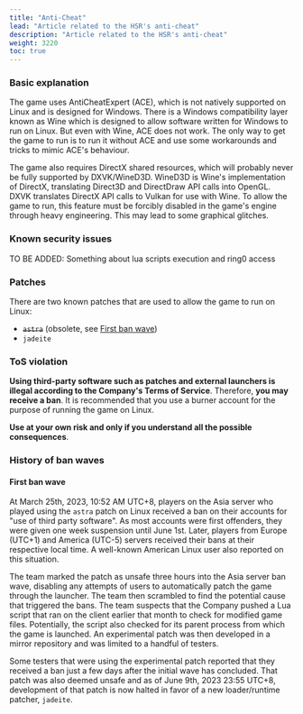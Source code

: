 ```yaml
---
title: "Anti-Cheat"
lead: "Article related to the HSR's anti-cheat"
description: "Article related to the HSR's anti-cheat"
weight: 3220
toc: true
---
```


### Basic explanation

The game uses AntiCheatExpert (ACE), which is not natively supported on Linux and is designed for Windows. There is a Windows compatibility layer known as Wine which is designed to allow software written for Windows to run on Linux. But even with Wine, ACE does not work. The only way to get the game to run is to run it without ACE and use some workarounds and tricks to mimic ACE's behaviour.

The game also requires DirectX shared resources, which will probably never be fully supported by DXVK/WineD3D. WineD3D is Wine's implementation of DirectX, translating Direct3D and DirectDraw API calls into OpenGL. DXVK translates DirectX API calls to Vulkan for use with Wine. To allow the game to run, this feature must be forcibly disabled in the game's engine through heavy engineering. This may lead to some graphical glitches.

### Known security issues

TO BE ADDED: Something about lua scripts execution and ring0 access

### Patches

There are two known patches that are used to allow the game to run on Linux:

- ~~`astra`~~ (obsolete, see [First ban wave](#first-ban-wave))
- `jadeite`

### ToS violation

**Using third-party software such as patches and external launchers is illegal according to the Company's Terms of Service**. Therefore, **you may receive a ban**. It is recommended that you use a burner account for the purpose of running the game on Linux.

**Use at your own risk and only if you understand all the possible consequences**.

### History of ban waves

#### First ban wave

At March 25th, 2023, 10:52 AM UTC+8, players on the Asia server who played using the `astra` patch on Linux received a ban on their accounts for "use of third party software". As most accounts were first offenders, they were given one week suspension until June 1st. Later, players from Europe (UTC+1) and America (UTC-5) servers received their bans at their respective local time. A well-known American Linux user also reported on this situation.

The team marked the patch as unsafe three hours into the Asia server ban wave, disabling any attempts of users to automatically patch the game through the launcher. The team then scrambled to find the potential cause that triggered the bans. The team suspects that the Company pushed a Lua script that ran on the client earlier that month to check for modified game files. Potentially, the script also checked for its parent process from which the game is launched. An experimental patch was then developed in a mirror repository and was limited to a handful of testers.

Some testers that were using the experimental patch reported that they received a ban just a few days after the initial wave has concluded. That patch was also deemed unsafe and as of June 9th, 2023 23:55 UTC+8, development of that patch is now halted in favor of a new loader/runtime patcher, `jadeite`.
